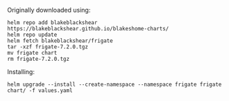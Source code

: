 Originally downloaded using:

```shell
helm repo add blakeblackshear https://blakeblackshear.github.io/blakeshome-charts/
helm repo update
helm fetch blakeblackshear/frigate
tar -xzf frigate-7.2.0.tgz
mv frigate chart
rm frigate-7.2.0.tgz
```

Installing:

```shell
helm upgrade --install --create-namespace --namespace frigate frigate chart/ -f values.yaml
```